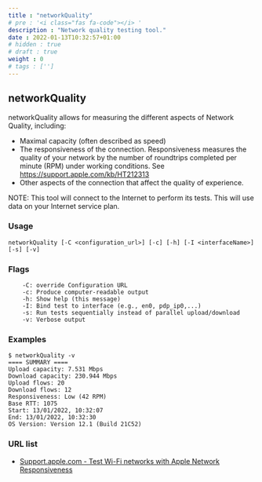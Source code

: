 ```yaml
---
title : "networkQuality"
# pre : '<i class="fas fa-code"></i> '
description : "Network quality testing tool."
date : 2022-01-13T10:32:57+01:00
# hidden : true
# draft : true
weight : 0
# tags : ['']
---
```


## networkQuality

networkQuality allows for measuring the different aspects of Network Quality, including:

* Maximal capacity (often described as speed)
* The responsiveness of the connection. Responsiveness measures the quality of your network by the number of roundtrips completed per minute (RPM) under working conditions. See <https://support.apple.com/kb/HT212313>
* Other aspects of the connection that affect the quality of experience.

NOTE: This tool will connect to the Internet to perform its tests. This will use data on your Internet service plan.

### Usage

```plain
networkQuality [-C <configuration_url>] [-c] [-h] [-I <interfaceName>] [-s] [-v]
```

### Flags

```plain
    -C: override Configuration URL
    -c: Produce computer-readable output
    -h: Show help (this message)
    -I: Bind test to interface (e.g., en0, pdp_ip0,...)
    -s: Run tests sequentially instead of parallel upload/download
    -v: Verbose output
```

### Examples

```plain
$ networkQuality -v
==== SUMMARY ====                                                                                         
Upload capacity: 7.531 Mbps
Download capacity: 230.944 Mbps
Upload flows: 20
Download flows: 12
Responsiveness: Low (42 RPM)
Base RTT: 1075
Start: 13/01/2022, 10:32:07
End: 13/01/2022, 10:32:30
OS Version: Version 12.1 (Build 21C52)
```

### URL list

* [Support.apple.com - Test Wi-Fi networks with Apple Network Responsiveness](https://support.apple.com/kb/HT212313)
